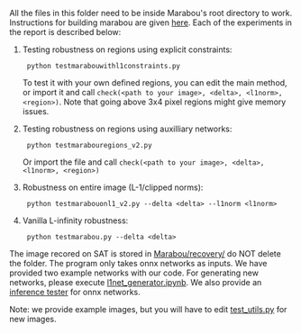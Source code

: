 All the files in this folder need to be inside Marabou's root directory to work. Instructions for building marabou are given [here](/readmemarabou.md). Each of the experiments in the report is described below:

1. Testing robustness on regions using explicit constraints:

        python testmarabouwithl1constraints.py

    To test it with your own defined regions, you can edit the main method, or import it and call `check(<path to your image>, <delta>, <l1norm>, <region>)`. Note that going above 3x4 pixel regions might give memory issues.

2. Testing robustness on regions using auxilliary networks:

        python testmarabouregions_v2.py

    Or import the file and call `check(<path to your image>, <delta>, <l1norm>, <region>)`

3. Robustness on entire image (L-1/clipped norms):

        python testmarabouonl1_v2.py --delta <delta> --l1norm <l1norm>

4. Vanilla L-infinity robustness:

        python testmarabou.py --delta <delta>

The image recored on SAT is stored in [Marabou/recovery/](/recovery/) do NOT delete the folder. The program only takes onnx networks as inputs. We have provided two example networks with our code. For generating new networks, please execute [l1net_generator.ipynb](/l1net_generator.ipynb). We also provide an [inference tester](/onnx_tester.py) for onnx networks. 

Note: we provide example images, but you will have to edit [test_utils.py](/test_utils.py) for new images. 
